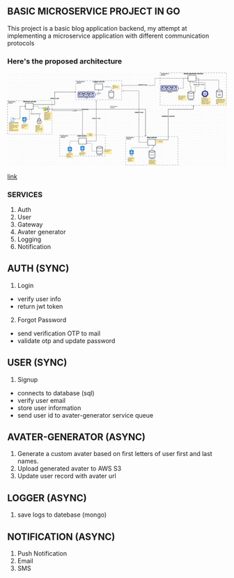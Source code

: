 ## BASIC MICROSERVICE PROJECT IN GO

This project is a basic blog application backend, my attempt at implementing a microservice application with different communication protocols

### Here's the proposed architecture 
![microservice-architecture image](microservice-architecture.png)

[link](https://drive.google.com/file/d/1xaSWEzuC7NARDynK8X6u38MIRKt9ptMt/view?usp=sharing)


### SERVICES
1. Auth
2. User
3. Gateway
4. Avater generator
6. Logging
7. Notification


## AUTH (SYNC)
1. Login
  - verify user info
  - return jwt token
2. Forgot Password
  - send verification OTP to mail
  - validate otp and update password

## USER (SYNC)
1. Signup
  - connects to database (sql)
  - verify user email
  - store user information
  - send user id to avater-generator service queue
  
## AVATER-GENERATOR (ASYNC)
1. Generate a custom avater based on first letters of user first and last names.
2. Upload generated avater to AWS S3
3. Update user record with avater url

## LOGGER (ASYNC)
1. save logs to datebase (mongo)

## NOTIFICATION (ASYNC)
1. Push Notification
2. Email
3. SMS